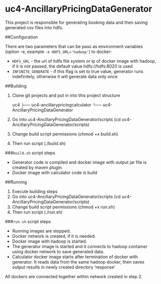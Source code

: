 # uc4-AncillaryPricingDataGenerator

This project is responsible for generating booking data and then saving generated csv files into hdfs.

##Configuration

There are two parameters that can be pass as environment variables (option -e, example `-e HDFS_URL='hadoop'`) to docker:
* `HDFS_URL`  - the url of hdfs file system or ip of docker image with hadoop, if it is not passed, the default value hdfs://hdfs:8020 is used
* `INFINITE_GENERATE` - if this flag is set to true value, generator runs indefinitely, otherwise it will generate data only once

##Building

1. Clone git projects and put in into this project structure


    uc4
        ├── uc4-ancillarypricingcalculator
        └── uc4-AncillaryPricingDataGenerator
    
2. Go into uc4-AncillaryPricingDataGenerator/scripts (cd uc4-AncillaryPricingDataGenerator/scripts)
3. Change build script permissions (chmod +x build.sh)
4. Then run script (./build.sh)

###`build.sh` script steps
* Generator code is compiled and docker image with output jar file is created by maven plugin.
* Docker image with calculator code is build


##Running

1. Execute building steps
2. Go into uc4-AncillaryPricingDataGenerator/scripts (cd uc4-AncillaryPricingDataGenerator/scripts)
3. Change build script permissions (chmod +x run.sh)
4. Then run script (./run.sh)

###`run.sh` script steps
* Running images are stopped.
* Docker network is created, if it is needed.
* Docker image with hadoop is started.
* The generator image is started and it connects to hadoop container using docker network to save generated data.
* Calculator docker image starts after termination of docker with generator. It reads data from the same hadoop docker, 
then saves output results in newly created directory ‘response’

All dockers are connected together within network created in step 2. 

